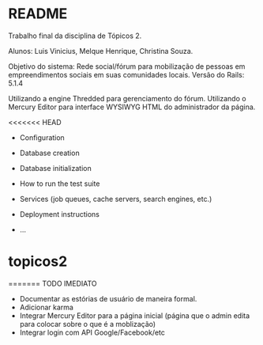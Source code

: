# README

Trabalho final da disciplina de Tópicos 2.

Alunos: Luis Vinicius, Melque Henrique, Christina Souza.

Objetivo do sistema: Rede social/fórum para mobilização de pessoas em empreendimentos sociais em suas comunidades locais.
Versão do Rails: 5.1.4

Utilizando a engine Thredded para gerenciamento do fórum.
Utilizando o Mercury Editor para interface WYSIWYG HTML do administrador da página.

<<<<<<< HEAD
* Configuration

* Database creation

* Database initialization

* How to run the test suite

* Services (job queues, cache servers, search engines, etc.)

* Deployment instructions

* ...
# topicos2
=======
TODO IMEDIATO
 - Documentar as estórias de usuário de maneira formal.
 - Adicionar karma
 - Integrar Mercury Editor para a página inicial (página que o admin edita para colocar sobre o que é a moblização)
 - Integrar login com API Google/Facebook/etc
